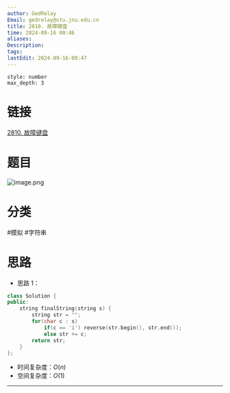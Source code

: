 ```yaml
---
author: GedRelay
Email: gedrelay@stu.jnu.edu.cn
title: 2810. 故障键盘
time: 2024-09-16 00:46
aliases: 
Description: 
tags: 
lastEdit: 2024-09-16-00:47
---
```


```toc
style: number
max_depth: 3
```

# 链接
[2810. 故障键盘](https://leetcode.cn/problems/faulty-keyboard/) 

# 题目
![image.png](https://ged-pic-bed.oss-cn-guangzhou.aliyuncs.com/img/202409160046120.png)


# 分类
#模拟 #字符串 

# 思路
- 思路 1：


```cpp
class Solution {
public:
    string finalString(string s) {
        string str = "";
        for(char c : s)
            if(c == 'i') reverse(str.begin(), str.end());
            else str += c;
        return str;
    }
};
```


- 时间复杂度：${O\left( n \right)  }$ 
- 空间复杂度：${O\left( 1 \right)  }$ 


---

